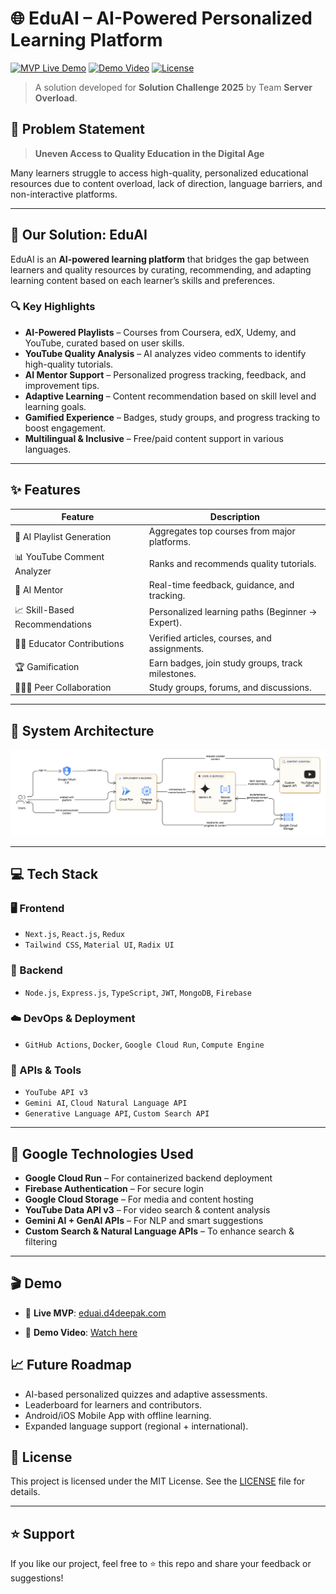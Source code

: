 # 🌐 EduAI – AI-Powered Personalized Learning Platform

[![MVP Live Demo](https://img.shields.io/badge/MVP-Live-green)](https://eduai.d4deepak.com) 
[![Demo Video](https://img.shields.io/badge/Watch-Demo-blue)](https://youtu.be/nULZoX54NtA?si=910Lgy5Rx5WgeOXW)
[![License](https://img.shields.io/badge/License-MIT-yellow.svg)](LICENSE)

> A solution developed for **Solution Challenge 2025** by Team **Server Overload**.

## 🚀 Problem Statement

> **Uneven Access to Quality Education in the Digital Age**

Many learners struggle to access high-quality, personalized educational resources due to content overload, lack of direction, language barriers, and non-interactive platforms.

---

## 🎯 Our Solution: EduAI

EduAI is an **AI-powered learning platform** that bridges the gap between learners and quality resources by curating, recommending, and adapting learning content based on each learner’s skills and preferences.

### 🔍 Key Highlights

- **AI-Powered Playlists** – Courses from Coursera, edX, Udemy, and YouTube, curated based on user skills.
- **YouTube Quality Analysis** – AI analyzes video comments to identify high-quality tutorials.
- **AI Mentor Support** – Personalized progress tracking, feedback, and improvement tips.
- **Adaptive Learning** – Content recommendation based on skill level and learning goals.
- **Gamified Experience** – Badges, study groups, and progress tracking to boost engagement.
- **Multilingual & Inclusive** – Free/paid content support in various languages.

---

## ✨ Features

| Feature                          | Description |
|----------------------------------|-------------|
| 📑 AI Playlist Generation        | Aggregates top courses from major platforms. |
| 📊 YouTube Comment Analyzer     | Ranks and recommends quality tutorials. |
| 🤖 AI Mentor                     | Real-time feedback, guidance, and tracking. |
| 📈 Skill-Based Recommendations   | Personalized learning paths (Beginner → Expert). |
| 🧑‍🏫 Educator Contributions       | Verified articles, courses, and assignments. |
| 🏆 Gamification                  | Earn badges, join study groups, track milestones. |
| 🧑‍🤝‍🧑 Peer Collaboration         | Study groups, forums, and discussions. |

---

## 📌 System Architecture

![Architecture Diagram](/assets/architecture-diagram.png) <!-- Add actual link if hosted -->

---

## 💻 Tech Stack

### 🖥️ Frontend
- `Next.js`, `React.js`, `Redux`
- `Tailwind CSS`, `Material UI`, `Radix UI`

### 🔧 Backend
- `Node.js`, `Express.js`, `TypeScript`, `JWT`, `MongoDB`, `Firebase`

### ☁️ DevOps & Deployment
- `GitHub Actions`, `Docker`, `Google Cloud Run`, `Compute Engine`

### 🔗 APIs & Tools
- `YouTube API v3`
- `Gemini AI`, `Cloud Natural Language API`
- `Generative Language API`, `Custom Search API`

---

## 🧠 Google Technologies Used

- **Google Cloud Run** – For containerized backend deployment
- **Firebase Authentication** – For secure login
- **Google Cloud Storage** – For media and content hosting
- **YouTube Data API v3** – For video search & content analysis
- **Gemini AI + GenAI APIs** – For NLP and smart suggestions
- **Custom Search & Natural Language APIs** – To enhance search & filtering

---

## 🎬 Demo

- 🔗 **Live MVP**: [eduai.d4deepak.com](https://eduai.d4deepak.com)  


- 🎥 **Demo Video**: [Watch here](https://youtu.be/nULZoX54NtA?si=910Lgy5Rx5WgeOXW)



## 📈 Future Roadmap

- AI-based personalized quizzes and adaptive assessments.
- Leaderboard for learners and contributors.
- Android/iOS Mobile App with offline learning.
- Expanded language support (regional + international).



## 📄 License

This project is licensed under the MIT License. See the [LICENSE](LICENSE) file for details.

---

## ⭐️ Support

If you like our project, feel free to ⭐️ this repo and share your feedback or suggestions!

